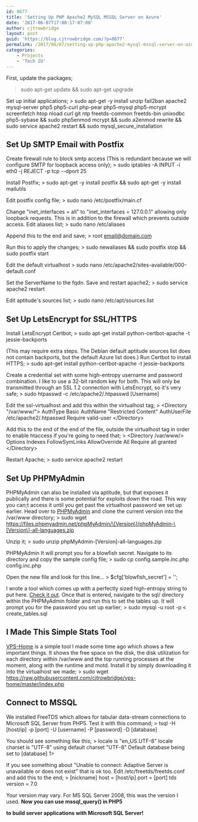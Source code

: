 ```yaml
---
id: 8677
title: 'Setting Up PHP Apache2 MySQL MSSQL Server on Azure'
date: '2017-06-07T17:08:17-07:00'
author: cjtrowbridge
layout: post
guid: 'https://blog.cjtrowbridge.com/?p=8677'
permalink: /2017/06/07/setting-up-php-apache2-mysql-mssql-server-on-azure/
categories:
    - Projects
    - 'Tech 2U'
---
```


First, update the packages;

> sudo apt-get update &amp;&amp; sudo apt-get upgrade

Set up initial applications; > sudo apt-get -y install unzip fail2ban apache2 mysql-server php5 php5-curl php-pear php5-mysql php5-mcrypt screenfetch htop nload curl git ntp freetds-common freetds-bin unixodbc php5-sybase &amp;&amp; sudo php5enmod mcrypt &amp;&amp; sudo a2enmod rewrite &amp;&amp; sudo service apache2 restart &amp;&amp; sudo mysql\_secure\_installation

## Set Up SMTP Email with Postfix

Create firewall rule to block smtp access (This is redundant because we will configure SMTP for loopback access only); > sudo iptables -A INPUT -i eth0 -j REJECT -p tcp --dport 25

Install Postfix; > sudo apt-get -y install postfix &amp;&amp; sudo apt-get -y install mailutils

Edit postfix config file; > sudo nano /etc/postfix/main.cf

Change "inet\_interfaces = all" to "inet\_interfaces = 127.0.0.1" allowing only loopback requests. This is in addition to the firewall which prevents outside access. Edit aliases list; > sudo nano /etc/aliases

Append this to the end and save; > root email@domain.com

Run this to apply the changes; > sudo newaliases &amp;&amp; sudo postfix stop &amp;&amp; sudo postfix start

Edit the default virtualhost > sudo nano /etc/apache2/sites-available/000-default.conf

Set the ServerName to the fqdn. Save and restart apache2; > sudo service apache2 restart

Edit aptitude's sources list; > sudo nano /etc/apt/sources.list

## Set Up LetsEncrypt for SSL/HTTPS

Install LetsEncrypt Certbot; > sudo apt-get install python-certbot-apache -t jessie-backports

(This may require extra steps. The Debian default aptitude sources list does not contain backports, but the default Azure list does.) Run Certbot to install HTTPS; > sudo apt-get install python-certbot-apache -t jessie-backports

Create a credential set with some high-entropy username and password combination. I like to use a 32-bit random key for both. This will only be transmitted through an SSL 1.2 connection with LetsEncrypt, so it's very safe; > sudo htpasswd -c /etc/apache2/.htpasswd \[Username\]

Edit the ssl-virtualhost and add this within the virtualhost tag; > &lt;Directory "/var/www/"&gt; AuthType Basic AuthName "Restricted Content" AuthUserFile /etc/apache2/.htpasswd Require valid-user &lt;/Directory&gt;

Add this to the end of the end of the file, outside the virtualhost tag in order to enable htaccess if you're going to need that; > &lt;Directory /var/www/&gt; Options Indexes FollowSymLinks AllowOverride All Require all granted &lt;/Directory&gt;

Restart Apache; > sudo service apache2 restart

## Set Up PHPMyAdmin

PHPMyAdmin can also be installed via aptitude, but that exposes it publically and there is some potential for exploits down the road. This way you can;t access it until you get past the virtualhost password we set up earlier. Head over to [PHPMyAdmin](https://www.phpmyadmin.net/) and clone the current version into the /var/www directory; > sudo wget https://files.phpmyadmin.net/phpMyAdmin/\[Version\]/phpMyAdmin-\[Version\]-all-languages.zip

Unzip it; > sudo unzip phpMyAdmin-\[Version\]-all-languages.zip

PHPMyAdmin It will prompt you for a blowfish secret. Navigate to its directory and copy the sample config file; > sudo cp config.sample.inc.php config.inc.php

Open the new file and look for this line... > $cfg\['blowfish\_secret'\] = '';

I wrote a tool which comes up with a perfectly sized high-entropy string to put here. [Check it out](https://password-generator.cjtrowbridge.com/). Once that is entered, navigate to the sql/ directory within the PHPMyAdmin folder and run this to set the tables up. It will prompt you for the password you set up earlier; > sudo mysql -u root -p &lt; create\_tables.sql

## I Made This Simple Stats Tool

[VPS-Home](https://github.com/cjtrowbridge/vps-home/) is a simple tool I made some time ago which shows a few important things. It shows the free space on the disk, the disk utilization for each directory within /var/www and the top running processes at the moment, along with the runtime and motd. Install it by simply downloading it into the virtualhost we made; > sudo wget https://raw.githubusercontent.com/cjtrowbridge/vps-home/master/index.php

## Connect to MSSQL

We installed FreeTDS which allows for tabular data-stream connections to Microsoft SQL Server from PHP5. Test it with this command; > tsql -H \[host/ip\] -p \[port\] -U \[username\] -P \[password\] -D \[database\]

You should see something like this; > locale is "en\_US.UTF-8" locale charset is "UTF-8" using default charset "UTF-8" Default database being set to \[database\] 1&gt;

If you see something about "Unable to connect: Adaptive Server is unavailable or does not exist" that is ok too. Edit /etc/freetds/freetds.conf and add this to the end; > \[nickname\] host = \[host/ip\] port = \[port\] tds version = 7.0

Your version may vary. For MS SQL Server 2008, this was the version I used. **Now you can use mssql\_query() in PHP5**

**to build server applications with Microsoft SQL Server!**